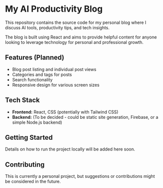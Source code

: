 # My AI Productivity Blog

This repository contains the source code for my personal blog where I discuss AI tools, productivity tips, and tech insights.

The blog is built using React and aims to provide helpful content for anyone looking to leverage technology for personal and professional growth.

## Features (Planned)

*   Blog post listing and individual post views
*   Categories and tags for posts
*   Search functionality
*   Responsive design for various screen sizes

## Tech Stack

*   **Frontend:** React, CSS (potentially with Tailwind CSS)
*   **Backend:** (To be decided - could be static site generation, Firebase, or a simple Node.js backend)

## Getting Started

Details on how to run the project locally will be added here soon.

## Contributing

This is currently a personal project, but suggestions or contributions might be considered in the future.
